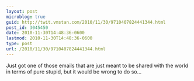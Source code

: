 ```yaml
---
layout: post
microblog: true
guid: http://twit.vmstan.com/2010/11/30/9710407824441344.html
post_id: 3045450
date: 2010-11-30T14:48:36-0600
lastmod: 2010-11-30T14:48:36-0600
type: post
url: /2010/11/30/9710407824441344.html
---
```

Just got one of those emails that are just meant to be shared with the world in terms of pure stupid, but it would be wrong to do so...
